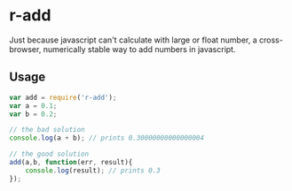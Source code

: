# r-add
Just because javascript can't calculate with large or float number, a cross-browser, numerically stable way to add numbers in javascript.

## Usage
```javascript
var add = require('r-add');
var a = 0.1;
var b = 0.2;

// the bad solution
console.log(a + b); // prints 0.30000000000000004

// the good solution
add(a,b, function(err, result){
	console.log(result); // prints 0.3
});
```
